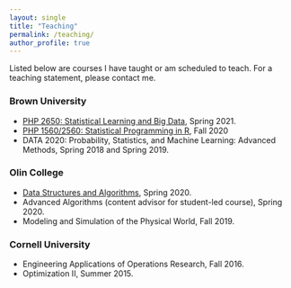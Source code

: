 ```yaml
---
layout: single
title: "Teaching"
permalink: /teaching/
author_profile: true
---
```


Listed below are courses I have taught or am scheduled to teach. For a teaching statement, please contact me.

### Brown University

- [PHP 2650: Statistical Learning and Big Data](https://sites.google.com/brown.edu/php2650), Spring 2021.  
- [PHP 1560/2560: Statistical Programming in R](https://sites.google.com/brown.edu/php15602560), Fall 2020
- DATA 2020: Probability, Statistics, and Machine Learning: Advanced Methods, Spring 2018 and Spring 2019.

### Olin College

- [Data Structures and Algorithms](https://alicepaul.github.io/DSA/), Spring 2020.
- Advanced Algorithms (content advisor for student-led course), Spring 2020.
- Modeling and Simulation of the Physical World, Fall 2019.

### Cornell University

- Engineering Applications of Operations Research, Fall 2016.
- Optimization II, Summer 2015.
